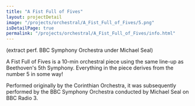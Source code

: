 ```yaml
---
title: "A Fist Full of Fives"
layout: projectDetail
image: "/projects/orchestral/A_Fist_Full_of_Fives/5.png"
isDetailPage: true
permalink: "/projects/orchestral/A_Fist_Full_of_Fives/info.html"
---
```

(extract perf. BBC Symphony Orchestra under Michael Seal)

A Fist Full of Fives is a 10-min orchestral piece using the same line-up as Beethoven's 5th Symphony. Everything in the piece derives from the number 5 in some way!

​Performed originally by the Corinthian Orchestra, it was subsequently performed by the BBC Symphony Orchestra conducted by Michael Seal on BBC Radio 3.